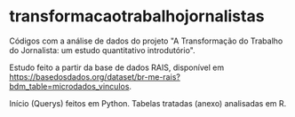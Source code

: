 # transformacaotrabalhojornalistas

Códigos com a análise de dados do projeto "A Transformação do Trabalho do Jornalista: um estudo quantitativo introdutório".

Estudo feito a partir da base de dados RAIS, disponível em https://basedosdados.org/dataset/br-me-rais?bdm_table=microdados_vinculos.

Início (Querys) feitos em Python. Tabelas tratadas (anexo) analisadas em R.
